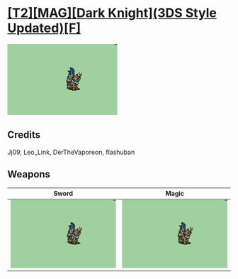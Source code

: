 # [\[T2\]\[MAG\]\[Dark Knight\]\(3DS Style Updated\)\[F\]](./)

<img src="./1.%20Sword/Sword_000.png" alt="[T2][MAG][Dark Knight](3DS Style Updated)[F] standing" />

## Credits

Jj09, Leo_Link, DerTheVaporeon, flashuban

## Weapons


|Sword |Magic |
|  :---: | :---: |
| <img alt="Sword animation" src="./1.%20Sword/Sword.gif" /> | <img alt="Magic animation" src="./6.%20Magic/Magic.gif" /> |

